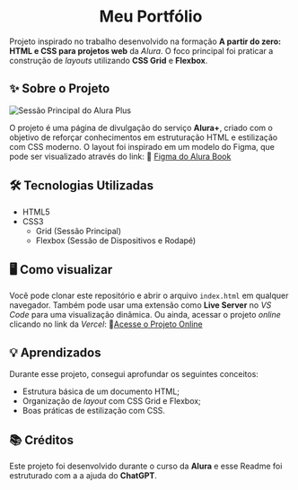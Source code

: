 <h1 align="center">Meu Portfólio</h1>

Projeto inspirado no trabalho desenvolvido na formação **A partir do zero: HTML e CSS para projetos web** da _Alura_. O foco principal foi praticar a construção de _layouts_ utilizando **CSS Grid** e **Flexbox**.

## ✨ Sobre o Projeto ##

<img align="center" src="./img/sessao_principal_readme.png" alt="Sessão Principal do Alura Plus">

</br>

O projeto é uma página de divulgação do serviço **Alura+**, criado com o objetivo de reforçar conhecimentos em estruturação HTML e estilização com CSS moderno. 
O layout foi inspirado em um modelo do Figma, que pode ser visualizado através do link:
🔗 [Figma do Alura Book](https://www.figma.com/community/file/1410386210865694868)

## 🛠️ Tecnologias Utilizadas ##

* HTML5
* CSS3
  * Grid (Sessão Principal)
  * Flexbox (Sessão de Dispositivos e Rodapé)

## 🖥️ Como visualizar ##

Você pode clonar este repositório e abrir o arquivo ``index.html`` em qualquer navegador. Também pode usar uma extensão como **Live Server** no _VS Code_ para uma visualização dinâmica. Ou ainda, acessar o projeto _online_ clicando no link da _Vercel_: 🔗[Acesse o Projeto Online](https://alura-plus-2025.vercel.app)

## 💡 Aprendizados ##

Durante esse projeto, consegui aprofundar os seguintes conceitos:
* Estrutura básica de um documento HTML;
* Organização de _layout_ com CSS Grid e Flexbox;
* Boas práticas de estilização com CSS.

## 📚 Créditos ##

Este projeto foi desenvolvido durante o curso da **Alura** e esse Readme foi estruturado com a a ajuda do **ChatGPT**. 













